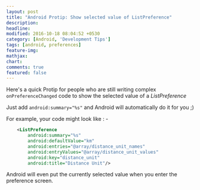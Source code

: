 ```yaml
---
layout: post
title: "Android Protip: Show selected value of ListPreference"
description: 
headline: 
modified: 2016-10-18 08:04:52 +0530
category: [Android, 'Development Tips']
tags: [android, preferences]
feature-img: 
mathjax: 
chart: 
comments: true
featured: false
---
```


Here's a quick Protip for people who are still writing complex `onPreferenceChanged` code to show the selected value of a *ListPreference*

Just add `android:summary="%s"` and Android will automatically do it for you ;) 

For example, your code might look like : - 

```xml
    <ListPreference
        android:summary="%s"
        android:defaultValue="km"
        android:entries="@array/distance_unit_names"
        android:entryValues="@array/distance_unit_values"
        android:key="distance_unit"
        android:title="Distance Unit"/>

```  

Android will even put the currently selected value when you enter the preference screen.   
